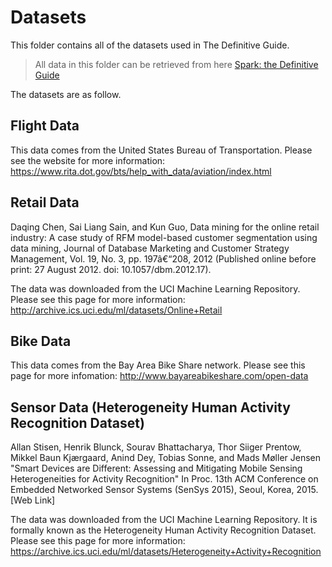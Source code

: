 # Datasets

This folder contains all of the datasets used in The Definitive Guide.

> All data in this folder can be retrieved from here [Spark: the Definitive Guide](https://github.com/databricks/Spark-The-Definitive-Guide)

The datasets are as follow.

## Flight Data

This data comes from the United States Bureau of Transportation. Please see the website for more information: https://www.rita.dot.gov/bts/help_with_data/aviation/index.html

## Retail Data

Daqing Chen, Sai Liang Sain, and Kun Guo, Data mining for the online retail industry: A case study of RFM model-based customer segmentation using data mining, Journal of Database Marketing and Customer Strategy Management, Vol. 19, No. 3, pp. 197â€“208, 2012 (Published online before print: 27 August 2012. doi: 10.1057/dbm.2012.17).

The data was downloaded from the UCI Machine Learning Repository. Please see this page for more information: http://archive.ics.uci.edu/ml/datasets/Online+Retail

## Bike Data

This data comes from the Bay Area Bike Share network. Please see this page for more infomation: http://www.bayareabikeshare.com/open-data

## Sensor Data (Heterogeneity Human Activity Recognition Dataset)

Allan Stisen, Henrik Blunck, Sourav Bhattacharya, Thor Siiger Prentow, Mikkel Baun Kjærgaard, Anind Dey, Tobias Sonne, and Mads Møller Jensen "Smart Devices are Different: Assessing and Mitigating Mobile Sensing Heterogeneities for Activity Recognition" In Proc. 13th ACM Conference on Embedded Networked Sensor Systems (SenSys 2015), Seoul, Korea, 2015. [Web Link]

The data was downloaded from the UCI Machine Learning Repository. It is formally known as the Heterogeneity Human Activity Recognition Dataset. Please see this page for more information: https://archive.ics.uci.edu/ml/datasets/Heterogeneity+Activity+Recognition